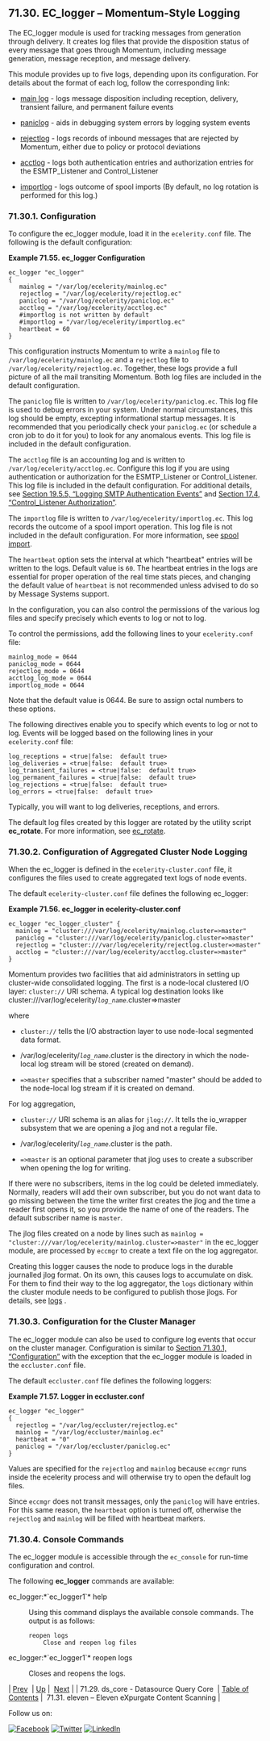 ## 71.30. EC_logger – Momentum-Style Logging

<a class="indexterm" name="idp21571376"></a>

The EC_logger module is used for tracking messages from generation through delivery. It creates log files that provide the disposition status of every message that goes through Momentum, including message generation, message reception, and message delivery.

This module provides up to five logs, depending upon its configuration. For details about the format of each log, follow the corresponding link:

*   [main log](log_formats.mainlog.php "35.7. mainlog") - logs message disposition including reception, delivery, transient failure, and permanent failure events

*   [paniclog](log_formats.paniclog.php "35.8. paniclog") - aids in debugging system errors by logging system events

*   [rejectlog](log_formats.rejectlog.php "35.9. rejectlog") - logs records of inbound messages that are rejected by Momentum, either due to policy or protocol deviations

*   [acctlog](log_formats.php#log_formats.acctlog "35.1. acctlog") - logs both authentication entries and authorization entries for the ESMTP_Listener and Control_Listener

*   [importlog](log_formats.importlog.php "35.6. importlog") - logs outcome of spool imports (By default, no log rotation is performed for this log.)

### 71.30.1. Configuration

To configure the ec_logger module, load it in the `ecelerity.conf` file. The following is the default configuration:

<a name="modules.ec_logger.node.example"></a>

**Example 71.55. ec_logger Configuration**

```
ec_logger "ec_logger"
{
   mainlog = "/var/log/ecelerity/mainlog.ec"
   rejectlog = "/var/log/ecelerity/rejectlog.ec"
   paniclog = "/var/log/ecelerity/paniclog.ec"
   acctlog = "/var/log/ecelerity/acctlog.ec"
   #importlog is not written by default
   #importlog = "/var/log/ecelerity/importlog.ec"
   heartbeat = 60
}
```

This configuration instructs Momentum to write a `mainlog` file to `/var/log/ecelerity/mainlog.ec` and a `rejectlog` file to `/var/log/ecelerity/rejectlog.ec`. Together, these logs provide a full picture of all the mail transiting Momentum. Both log files are included in the default configuration.

The `paniclog` file is written to `/var/log/ecelerity/paniclog.ec`. This log file is used to debug errors in your system. Under normal circumstances, this log should be empty, excepting informational startup messages. It is recommended that you periodically check your `paniclog.ec` (or schedule a cron job to do it for you) to look for any anomalous events. This log file is included in the default configuration.

The `acctlog` file is an accounting log and is written to `/var/log/ecelerity/acctlog.ec`. Configure this log if you are using authentication or authorization for the ESMTP_Listener or Control_Listener. This log file is included in the default configuration. For additional details, see [Section 19.5.5, “Logging SMTP Authentication Events”](inbound_smtp.php#inbound_smtp.logging.auth "19.5.5. Logging SMTP Authentication Events") and [Section 17.4, “Control_Listener Authorization”](control_authz.php "17.4. Control_Listener Authorization").

The `importlog` file is written to `/var/log/ecelerity/importlog.ec`. This log records the outcome of a spool import operation. This log file is not included in the default configuration. For more information, see [spool import](console_commands.spool_import.php "spool import").

The `heartbeat` option sets the interval at which "heartbeat" entries will be written to the logs. Default value is `60`. The heartbeat entries in the logs are essential for proper operation of the real time stats pieces, and changing the default value of `heartbeat` is not recommended unless advised to do so by Message Systems support.

In the configuration, you can also control the permissions of the various log files and specify precisely which events to log or not to log.

To control the permissions, add the following lines to your `ecelerity.conf` file:

```
mainlog_mode = 0644
paniclog_mode = 0644
rejectlog_mode = 0644
acctlog_log_mode = 0644
importlog_mode = 0644
```

Note that the default value is 0644\. Be sure to assign octal numbers to these options.

The following directives enable you to specify which events to log or not to log. Events will be logged based on the following lines in your `ecelerity.conf` file:

```
log_receptions = <true|false:  default true>
log_deliveries = <true|false:  default true>
log_transient_failures = <true|false:  default true>
log_permanent_failures = <true|false:  default true>
log_rejections = <true|false:  default true>
log_errors = <true|false:  default true>
```

Typically, you will want to log deliveries, receptions, and errors.

The default log files created by this logger are rotated by the utility script **ec_rotate**. For more information, see [ec_rotate](executable.ec_rotate.php "ec_rotate").

### 71.30.2. Configuration of Aggregated Cluster Node Logging

When the ec_logger is defined in the `ecelerity-cluster.conf` file, it configures the files used to create aggregated text logs of node events.

The default `ecelerity-cluster.conf` file defines the following ec_logger:

<a name="modules.ec_logger.cluster.example"></a>

**Example 71.56. ec_logger in ecelerity-cluster.conf**

```
ec_logger "ec_logger_cluster" {
  mainlog = "cluster:///var/log/ecelerity/mainlog.cluster=>master"
  paniclog = "cluster:///var/log/ecelerity/paniclog.cluster=>master"
  rejectlog = "cluster:///var/log/ecelerity/rejectlog.cluster=>master"
  acctlog = "cluster:///var/log/ecelerity/acctlog.cluster=>master"
}
```

Momentum provides two facilities that aid administrators in setting up cluster-wide consolidated logging. The first is a node-local clustered I/O layer: `cluster://` URI schema. A typical log destination looks like cluster:///var/log/ecelerity/*`log_name`*.cluster=>master

where

*   `cluster://` tells the I/O abstraction layer to use node-local segmented data format.

*   /var/log/ecelerity/*`log_name`*.cluster is the directory in which the node-local log stream will be stored (created on demand).

*   `=>master` specifies that a subscriber named "master" should be added to the node-local log stream if it is created on demand.

For log aggregation,

*   `cluster://` URI schema is an alias for `jlog://`. It tells the io_wrapper subsystem that we are opening a jlog and not a regular file.

*   /var/log/ecelerity/*`log_name`*.cluster is the path.

*   `=>master` is an optional parameter that jlog uses to create a subscriber when opening the log for writing.

If there were no subscribers, items in the log could be deleted immediately. Normally, readers will add their own subscriber, but you do not want data to go missing between the time the writer first creates the jlog and the time a reader first opens it, so you provide the name of one of the readers. The default subscriber name is `master`.

The jlog files created on a node by lines such as `mainlog = "cluster:///var/log/ecelerity/mainlog.cluster=>master"` in the ec_logger module, are processed by `eccmgr` to create a text file on the log aggregator.

Creating this logger causes the node to produce logs in the durable journalled jlog format. On its own, this causes logs to accumulate on disk. For them to find their way to the log aggregator, the `logs` dictionary within the cluster module needs to be configured to publish those jlogs. For details, see [logs](modules.cluster.php#option.logs.dictionary) .

### 71.30.3. Configuration for the Cluster Manager

The ec_logger module can also be used to configure log events that occur on the cluster manager. Configuration is similar to [Section 71.30.1, “Configuration”](modules.ec_logger.php#modules.ec_logger.node "71.30.1. Configuration") with the exception that the ec_logger module is loaded in the `eccluster.conf` file.

The default `eccluster.conf` file defines the following loggers:

<a name="modules.ec_logger.eccmgr.example"></a>

**Example 71.57. Logger in eccluster.conf**

```
ec_logger "ec_logger"
{
  rejectlog = "/var/log/eccluster/rejectlog.ec"
  mainlog = "/var/log/eccluster/mainlog.ec"
  heartbeat = "0"
  paniclog = "/var/log/eccluster/paniclog.ec"
}
```

Values are specified for the `rejectlog` and `mainlog` because `eccmgr` runs inside the ecelerity process and will otherwise try to open the default log files.

Since `eccmgr` does not transit messages, only the `paniclog` will have entries. For this same reason, the `heartbeat` option is turned off, otherwise the `rejectlog` and `mainlog` will be filled with heartbeat markers.

### 71.30.4. Console Commands

The ec_logger module is accessible through the `ec_console` for run-time configuration and control.

The following **ec_logger** commands are available:

<dl class="variablelist">

<dt>ec_logger:*`ec_logger1`* help</dt>

<dd>

Using this command displays the available console commands. The output is as follows:

```
reopen logs
	Close and reopen log files
```
</dd>

<dt>ec_logger:*`ec_logger1`* reopen logs</dt>

<dd>

Closes and reopens the logs.

</dd>

</dl>

| [Prev](modules.ds_core.php)  | [Up](modules.php) |  [Next](modules.eleven.php) |
| 71.29. ds_core - Datasource Query Core  | [Table of Contents](index.php) |  71.31. eleven – Eleven eXpurgate Content Scanning |

Follow us on:

[![Facebook](https://support.messagesystems.com/images/icon-facebook.png)](http://www.facebook.com/messagesystems) [![Twitter](https://support.messagesystems.com/images/icon-twitter.png)](http://twitter.com/#!/MessageSystems) [![LinkedIn](https://support.messagesystems.com/images/icon-linkedin.png)](http://www.linkedin.com/company/message-systems)